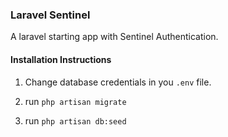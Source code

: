 ### Laravel Sentinel
A laravel starting app with Sentinel Authentication.

#### Installation Instructions

1. Change database credentials in you `.env` file.

2. run `php artisan migrate` 

3. run `php artisan db:seed`

